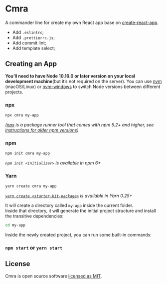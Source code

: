 # Cmra

A commander line for create my own React app base on [create-react-app](https://github.com/facebook/create-react-app).

- Add `.eslintrc`;
- Add `.prettierrc.js`;
- Add commit lint;
- Add template select;

## Creating an App

**You’ll need to have Node 10.16.0 or later version on your local development machine**(but it’s not required on the server). You can use [nvm](https://github.com/creationix/nvm#installation) (macOS/Linux) or [nvm-windows](https://github.com/coreybutler/nvm-windows#node-version-manager-nvm-for-windows) to switch Node versions between different projects.


### npx

```sh
npx cmra my-app
```

_([npx](https://medium.com/@maybekatz/introducing-npx-an-npm-package-runner-55f7d4bd282b) is a package runner tool that comes with npm 5.2+ and higher, see [instructions for older npm versions](https://gist.github.com/gaearon/4064d3c23a77c74a3614c498a8bb1c5f))_

### npm

```sh
npm init cmra my-app
```

_`npm init <initializer>` is available in npm 6+_

### Yarn

```sh
yarn create cmra my-app
```

_[`yarn create <starter-kit-package>`](https://yarnpkg.com/lang/en/docs/cli/create/) is available in Yarn 0.25+_

It will create a directory called `my-app` inside the current folder.<br>
Inside that directory, it will generate the initial project structure and install the transitive dependencies:




```sh
cd my-app
```

Inside the newly created project, you can run some built-in commands:

### `npm start` or `yarn start`



## License

Cmra is open source software [licensed as MIT](https://github.com/facebook/create-react-app/blob/master/LICENSE).
